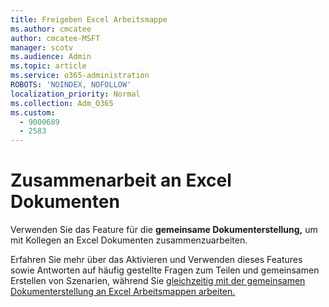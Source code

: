 ```yaml
---
title: Freigeben Excel Arbeitsmappe
ms.author: cmcatee
author: cmcatee-MSFT
manager: scotv
ms.audience: Admin
ms.topic: article
ms.service: o365-administration
ROBOTS: 'NOINDEX, NOFOLLOW'
localization_priority: Normal
ms.collection: Adm_O365
ms.custom:
  - 9000689
  - 2583
---
```


# <a name="collaborate-on-excel-documents"></a>Zusammenarbeit an Excel Dokumenten

Verwenden Sie das Feature für die **gemeinsame Dokumenterstellung,** um mit Kollegen an Excel Dokumenten zusammenzuarbeiten. 

Erfahren Sie mehr über das Aktivieren und Verwenden dieses Features sowie Antworten auf häufig gestellte Fragen zum Teilen und gemeinsamen Erstellen von Szenarien, während Sie [gleichzeitig mit der gemeinsamen Dokumenterstellung an Excel Arbeitsmappen arbeiten.](https://support.office.com/article/7152aa8b-b791-414c-a3bb-3024e46fb104)
